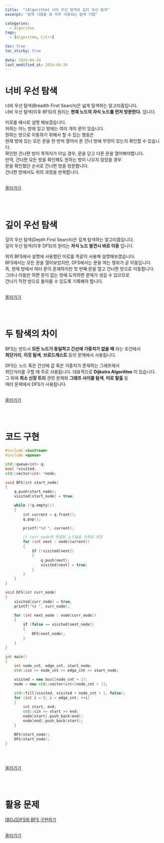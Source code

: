 ```yaml
---
title:  "[Algorithm] 너비 우선 탐색과 깊이 우선 탐색"
excerpt: "탐색 기법들 중 자주 사용되는 탐색 기법"

categories:
  - Algorithm
tags:
  - [Algorithm, C/C++]

toc: true
toc_sticky: true
 
date: 2024-04-24
last_modified_at: 2024-04-24
---
```


# 너비 우선 탐색
너비 우선 탐색(Breadth First Search)은 넓게 탐색하는 알고리즘입니다.  
너비 우선 탐색(이후 BFS)의 원리는 __현재 노드의 자식 노드를 먼저 방문한다.__ 입니다.  
  
미로를 예시로 설명 해보겠습니다.  
저희는 어느 방에 있고 방에는 여러 개의 문이 있습니다.  
원하는 방으로 이동하기 위해서 할 수 있는 행동은  
현재 방에 있는 모든 문을 한 번씩 열어서 문 건너 방에 무엇이 있는지 확인할 수 있습니다.  
확인한 건너편 방이 목적지가 아닐 경우, 문을 닫고 다른 문을 열어봐야합니다.  
만약, 건너편 모든 방을 확인해도 원하는 방이 나오지 않았을 경우  
문을 확인했던 순서로 건너편 방을 방문합니다.  
건너편 방에서도 위의 과정을 반복합니다.  
<br/>

[올라가기](#너비-우선-탐색과-깊이-우선-탐색)

<br/>
<br/>

# 깊이 우선 탐색
깊이 우선 탐색(Depth First Search)은 깊게 탐색하는 알고리즘입니다.  
깊이 우선 탐색(이후 DFS)의 원리는 __자식 노드 발견시 바로 이동__ 입니다.  
  
위의 BFS에서 설명에 사용했던 미로를 똑같이 사용해 설명해보겠습니다.  
BFS에서는 모든 문을 열어보았지만, DFS에서는 문을 여는 행위가 곧 이동입니다.  
즉, 현재 방에서 여러 문이 존재하지만 첫 번째 문을 열고 건너편 방으로 이동합니다.  
그러나 이동만 하면 문이 없는 방에 도착하면 문제가 생길 수 있으므로  
건너기 직전 방으로 돌아올 수 있도록 기록해야 합니다.  
<br/>

[올라가기](#너비-우선-탐색과-깊이-우선-탐색)

<br/>
<br/>

# 두 탐색의 차이
BFS는 반드시 __모든 노드가 동일하고 간선에 가중치가 없을 때__ 라는 조건에서  
__최단거리__, __이웃 탐색__, __브로드캐스트__ 등의 문제에서 사용됩니다.  
  
DFS는 노드 혹은 간선에 값 혹은 가중치가 존재하는 그래프에서  
최단거리를 구할 때 주로 사용됩니다. 대표적으로 __Dijkstra Algorithm__ 이 있습니다.  
그 외에 __최소 신장 트리__ 관련 문제와 __그래프 사이클 탐색__, __미로 탈출__ 등  
여러 문제에서 DFS가 사용됩니다.  
<br/>
  
[올라가기](#너비-우선-탐색과-깊이-우선-탐색)

<br/>
<br/>

# 코드 구현
```c++
#include <iostream>
#include <queue>

std::queue<int> q;
bool *visited;
std::vector<int> *node;

void BFS(int start_node)
{
    q.push(start_node);
    visited[start_node] = true;

    while (!q.empty())
    {
        int current = q.front();
        q.pop();

        printf("%d ", current);

        // curr_node에 연결된 노드들을 차례로 방문
        for (int next : node[current])
        {
            if (!visited[next])
            {
                q.push(next);
                visited[next] = true;
            }
        }
    }
}

void DFS(int curr_node)
{
    visited[curr_node] = true;
    printf("%d ", curr_node);

    for (int next_node : node[curr_node])
    {
        if (false == visited[next_node])
        {
            DFS(next_node);
        }
    }
}

int main() 
{
	int node_cnt, edge_cnt, start_node;
    std::cin >> node_cnt >> edge_cnt >> start_node;

    visited = new bool[node_cnt + 1];
    node = new std::vector<int>[node_cnt + 1];

    std::fill(visited, visited + node_cnt + 1, false);
    for (int i = 0; i < edge_cnt; ++i)
    {
        int start, end;
        std::cin >> start >> end;
        node[start].push_back(end);
        node[end].push_back(start);
    }

    BFS(start_node);
    DFS(start_node);
}   
   
```
<br/>

[올라가기](#너비-우선-탐색과-깊이-우선-탐색)

<br/>
<br/>

# 활용 문제
[[BOJ]DFS와 BFS 구현하기](https://www.acmicpc.net/problem/1260)  
<br/>
  
[올라가기](#너비-우선-탐색과-깊이-우선-탐색)

<br/>
<br/>